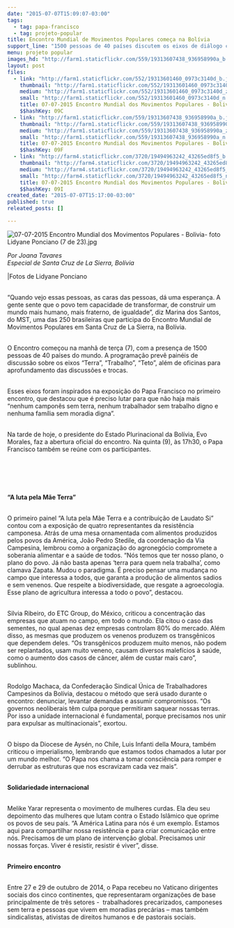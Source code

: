 ```yaml
---
date: "2015-07-07T15:09:07-03:00"
tags:
  - tag: papa-francisco
  - tag: projeto-popular
title: Encontro Mundial de Movimentos Populares começa na Bolívia
support_line: "1500 pessoas de 40 países discutem os eixos de diálogo com o Papa, que participa do evento na quinta (7)."
menu: projeto popular
images_hd: "http://farm1.staticflickr.com/559/19313607438_936958990a_b.jpg"
layout: post
files:
  - link: "http://farm1.staticflickr.com/552/19313601460_0973c3140d_b.jpg"
    thumbnail: "http://farm1.staticflickr.com/552/19313601460_0973c3140d_t.jpg"
    medium: "http://farm1.staticflickr.com/552/19313601460_0973c3140d_z.jpg"
    small: "http://farm1.staticflickr.com/552/19313601460_0973c3140d_n.jpg"
    title: 07-07-2015 Encontro Mundial dos Movimentos Populares - Bolivia- foto Lidyane Ponciano (14 de 23).jpg
    $$hashKey: 09C
  - link: "http://farm1.staticflickr.com/559/19313607438_936958990a_b.jpg"
    thumbnail: "http://farm1.staticflickr.com/559/19313607438_936958990a_t.jpg"
    medium: "http://farm1.staticflickr.com/559/19313607438_936958990a_z.jpg"
    small: "http://farm1.staticflickr.com/559/19313607438_936958990a_n.jpg"
    title: 07-07-2015 Encontro Mundial dos Movimentos Populares - Bolivia- foto Lidyane Ponciano (7 de 23).jpg
    $$hashKey: 09F
  - link: "http://farm4.staticflickr.com/3720/19494963242_43265ed8f5_b.jpg"
    thumbnail: "http://farm4.staticflickr.com/3720/19494963242_43265ed8f5_t.jpg"
    medium: "http://farm4.staticflickr.com/3720/19494963242_43265ed8f5_z.jpg"
    small: "http://farm4.staticflickr.com/3720/19494963242_43265ed8f5_n.jpg"
    title: 07-07-2015 Encontro Mundial dos Movimentos Populares - Bolivia- foto Lidyane Ponciano (1 de 23).jpg
    $$hashKey: 09I
created_date: "2015-07-07T15:17:00-03:00"
published: true
releated_posts: []

---
```

<p><img alt="07-07-2015 Encontro Mundial dos Movimentos Populares - Bolivia- foto Lidyane Ponciano (7 de 23).jpg" src="http://farm1.staticflickr.com/559/19313607438_936958990a_b.jpg" /></p>

<p><em>Por Joana Tavares<br />
Especial de Santa Cruz de La Sierra, Bol&iacute;via</em></p>

<p>|Fotos de Lidyane Ponciano</p>

<p><br />
&ldquo;Quando vejo essas pessoas, as caras das pessoas, d&aacute; uma esperan&ccedil;a. A gente sente que o povo tem capacidade de transformar, de construir um mundo mais humano, mais fraterno, de igualdade&rdquo;, diz Marina dos Santos, do MST, uma das 250 brasileiras que participa do Encontro Mundial de Movimentos Populares em Santa Cruz de La Sierra, na Bol&iacute;via.</p>

<p><br />
O Encontro come&ccedil;ou na manh&atilde; de ter&ccedil;a (7), com a presen&ccedil;a de 1500 pessoas de 40 pa&iacute;ses do mundo. A programa&ccedil;&atilde;o prev&ecirc; pain&eacute;is de discuss&atilde;o sobre os eixos &ldquo;Terra&rdquo;, &ldquo;Trabalho&rdquo;, &ldquo;Teto&rdquo;, al&eacute;m de oficinas para aprofundamento das discuss&otilde;es e trocas.</p>

<p><br />
Esses eixos foram inspirados na exposi&ccedil;&atilde;o do Papa Francisco no primeiro encontro, que destacou que &eacute; preciso lutar para que n&atilde;o haja mais &ldquo;nenhum campon&ecirc;s sem terra, nenhum trabalhador sem trabalho digno e nenhuma fam&iacute;lia sem moradia digna&rdquo;.</p>

<p><br />
Na tarde de hoje, o presidente do Estado Plurinacional da Bol&iacute;via, Evo Morales, faz a abertura oficial do encontro. Na quinta (9), &agrave;s 17h30, o Papa Francisco tamb&eacute;m se re&uacute;ne com os participantes.</p>

<p><br />
&nbsp;</p>

<p>&nbsp;
<p><strong>&ldquo;A luta pela M&atilde;e Terra&rdquo;</strong></p>
</p>

<p><br />
O primeiro painel &ldquo;A luta pela M&atilde;e Terra e a contribui&ccedil;&atilde;o de Laudato Si&rdquo; contou com a exposi&ccedil;&atilde;o de quatro representantes da resist&ecirc;ncia camponesa. Atr&aacute;s de uma mesa ornamentada com alimentos produzidos pelos povos da Am&eacute;rica, Jo&atilde;o Pedro Stedile, da coordena&ccedil;&atilde;o da Via Campesina, lembrou como a organiza&ccedil;&atilde;o do agroneg&oacute;cio compromete a soberania alimentar e a sa&uacute;de de todos. &ldquo;N&oacute;s temos que ter nosso plano, o plano do povo. J&aacute; n&atilde;o basta apenas &lsquo;terra para quem nela trabalha&rsquo;, como clamava Zapata. Mudou o paradigma. &Eacute; preciso pensar uma mudan&ccedil;a no campo que interessa a todos, que garanta a produ&ccedil;&atilde;o de alimentos sadios e sem venenos. Que respeite a biodiversidade, que resgate a agroecologia. Esse plano de agricultura interessa a todo o povo&rdquo;, destacou.</p>

<p><br />
Silvia Ribeiro, do ETC Group, do M&eacute;xico, criticou a concentra&ccedil;&atilde;o das empresas que atuam no campo, em todo o mundo. Ela citou o caso das sementes, no qual apenas dez empresas controlam 80% do mercado. Al&eacute;m disso, as mesmas que produzem os venenos produzem os transg&ecirc;nicos que dependem deles. &ldquo;Os transg&ecirc;nicos produzem muito menos, n&atilde;o podem ser replantados, usam muito veneno, causam diversos malef&iacute;cios &agrave; sa&uacute;de, como o aumento dos casos de c&acirc;ncer, al&eacute;m de custar mais caro&rdquo;, sublinhou.</p>

<p><br />
Rodolgo Machaca, da Confedera&ccedil;&atilde;o Sindical &Uacute;nica de Trabalhadores Campesinos da Bol&iacute;via, destacou o m&eacute;todo que ser&aacute; usado durante o encontro: denunciar, levantar demandas e assumir compromissos. &ldquo;Os governos neoliberais t&ecirc;m culpa porque permitiram saquear nossas terras. Por isso a unidade internacional &eacute; fundamental, porque precisamos nos unir para expulsar as multinacionais&rdquo;, exortou.</p>

<p><br />
O bispo da Diocese de Ays&eacute;n, no Chile, Luis Infanti della Moura, tamb&eacute;m criticou o imperialismo, lembrando que estamos todos chamados a lutar por um mundo melhor. &ldquo;O Papa nos chama a tomar consci&ecirc;ncia para romper e derrubar as estruturas que nos escravizam cada vez mais&rdquo;.</p>

<p><br />
<strong>Solidariedade internacional&nbsp;&nbsp; &nbsp;</strong></p>

<p><br />
Melike Yarar representa o movimento de mulheres curdas. Ela deu seu depoimento das mulheres que lutam contra o Estado Isl&acirc;mico que oprime os povos de seu pa&iacute;s. &ldquo;A Am&eacute;rica Latina para n&oacute;s &eacute; um exemplo. Estamos aqui para compartilhar nossa resist&ecirc;ncia e para criar comunica&ccedil;&atilde;o entre n&oacute;s. Precisamos de um plano de interven&ccedil;&atilde;o global. Precisamos unir nossas for&ccedil;as. Viver &eacute; resistir, resistir &eacute; viver&rdquo;, disse.</p>

<p><br />
<strong>Primeiro encontro</strong></p>

<p><br />
Entre 27 e 29 de outubro de 2014, o Papa recebeu no Vaticano dirigentes sociais dos cinco continentes, que representaram organiza&ccedil;&otilde;es de base principalmente de tr&ecirc;s setores -&nbsp; trabalhadores precarizados, camponeses sem terra e pessoas que vivem em moradias prec&aacute;rias &ndash; mas tamb&eacute;m sindicalistas, ativistas de direitos humanos e de pastorais sociais.</p>
